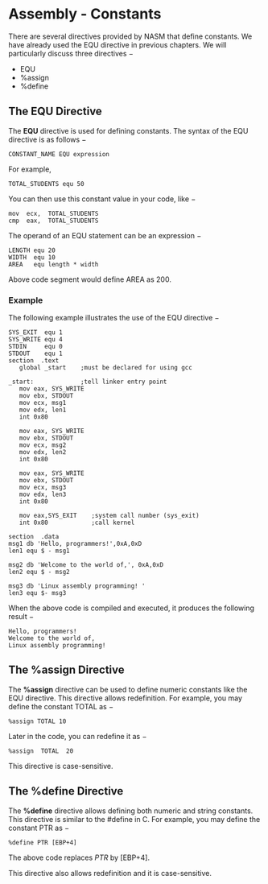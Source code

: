 # Assembly - Constants

There are several directives provided by NASM that define constants. We have already used the EQU directive in previous chapters. We will particularly discuss three directives −

- EQU
- %assign
- %define

## The EQU Directive

The **EQU** directive is used for defining constants. The syntax of the EQU directive is as follows −

```
CONSTANT_NAME EQU expression

```

For example,

```
TOTAL_STUDENTS equ 50

```

You can then use this constant value in your code, like −

```
mov  ecx,  TOTAL_STUDENTS 
cmp  eax,  TOTAL_STUDENTS
```

The operand of an EQU statement can be an expression −

```
LENGTH equ 20
WIDTH  equ 10
AREA   equ length * width
```

Above code segment would define AREA as 200.

### Example

The following example illustrates the use of the EQU directive −

```
SYS_EXIT  equ 1
SYS_WRITE equ 4
STDIN     equ 0
STDOUT    equ 1
section	 .text
   global _start    ;must be declared for using gcc
	
_start:             ;tell linker entry point
   mov eax, SYS_WRITE         
   mov ebx, STDOUT         
   mov ecx, msg1         
   mov edx, len1 
   int 0x80                
	
   mov eax, SYS_WRITE         
   mov ebx, STDOUT         
   mov ecx, msg2         
   mov edx, len2 
   int 0x80 
	
   mov eax, SYS_WRITE         
   mov ebx, STDOUT         
   mov ecx, msg3         
   mov edx, len3 
   int 0x80
   
   mov eax,SYS_EXIT    ;system call number (sys_exit)
   int 0x80            ;call kernel

section	 .data
msg1 db	'Hello, programmers!',0xA,0xD 	
len1 equ $ - msg1			

msg2 db 'Welcome to the world of,', 0xA,0xD 
len2 equ $ - msg2 

msg3 db 'Linux assembly programming! '
len3 equ $- msg3
```

When the above code is compiled and executed, it produces the following result −

```
Hello, programmers!
Welcome to the world of,
Linux assembly programming!

```

## The %assign Directive

The **%assign** directive can be used to define numeric constants like the EQU directive. This directive allows redefinition. For example, you may define the constant TOTAL as −

```
%assign TOTAL 10

```

Later in the code, you can redefine it as −

```
%assign  TOTAL  20

```

This directive is case-sensitive.

## The %define Directive

The **%define** directive allows defining both numeric and string constants. This directive is similar to the #define in C. For example, you may define the constant PTR as −

```
%define PTR [EBP+4]

```

The above code replaces *PTR* by [EBP+4].

This directive also allows redefinition and it is case-sensitive.